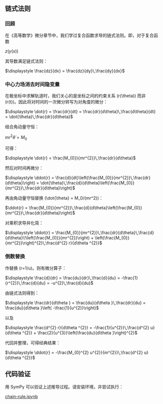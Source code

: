 ## 链式法则

### 回顾

在《高等数学》微分章节中，我们学过复合函数求导的链式法则。即，对于复合函数

$\displaystyle z\big(y(x)\big)$

其导数满足链式法则：

$\displaystyle \frac{dz}{dx} = \frac{dz}{dy}\,\frac{dy}{dx}$

### 中心力场消去时间隐变量

在极坐标中求解轨道时，我们关心的是坐标之间的约束关系 \(r(\theta)\) 而非 \(r(t)\)。因此将对时间的一次微分转写为对角度的微分：

$\displaystyle \dot{r} = \frac{dr}{dt} = \frac{dr}{d\theta}\,\frac{d\theta}{dt} = \dot{\theta}\,\frac{dr}{d\theta}$

结合角动量守恒：

$mr^2\dot{\theta} = M_0$

可得：

$\displaystyle \dot{r} = \frac{M_{0}}{mr^{2}}\,\frac{dr}{d\theta}$

然后对时间再微分：

$\displaystyle \ddot{r} = \frac{d}{dt}\left(\frac{M_{0}}{mr^{2}}\,\frac{dr}{d\theta}\right) = \dot{\theta}\,\frac{d}{d\theta}\left(\frac{M_{0}}{mr^{2}}\,\frac{dr}{d\theta}\right)$

再由角动量守恒替换 \(\dot{\theta} = M_0/(mr^2)\)：

$\ddot{r} = \frac{M_{0}}{mr^{2}}\,\frac{d}{d\theta}\left(\frac{M_{0}}{mr^{2}}\,\frac{dr}{d\theta}\right)$

对乘积求导并化简：

$\displaystyle \ddot{r} = \frac{M_{0}}{mr^{2}}\,\frac{dr}{d\theta}\,\frac{d}{d\theta}\!\left(\frac{M_{0}}{mr^{2}}\right) + \left(\frac{M_{0}}{mr^{2}}\right)^{2}\,\frac{d^{2} r}{d\theta ^{2}}$

### 倒数替换

作替换 \(r=1/u\)。则有微分算子：

$\displaystyle \frac{d}{dr} = \frac{du}{dr}\,\frac{d}{du} = -\frac{1}{r^{2}}\,\frac{d}{du} = -u^{2}\,\frac{d}{du}$

由链式法则得到：

$\displaystyle \frac{dr}{d\theta } = \frac{du}{d\theta }\,\frac{dr}{du} = \frac{du}{d\theta }\left( -\frac{1}{u^{2}}\right)$

以及

$\displaystyle \frac{d^{2} r}{d\theta ^{2}} = -\frac{1}{u^{2}}\,\frac{d^{2} u}{d\theta ^{2}} + \frac{2}{u^{3}}\left(\frac{du}{d\theta }\right)^{2}$

代回并整理，可得经典结果：

$\displaystyle \ddot{r} = -\frac{M_{0}^{2} u^{2}}{m^{2}}\,\frac{d^{2} u}{d\theta ^{2}}$

## 代码验证

用 SymPy 可以验证上述推导过程。请安装环境，并尝试执行：

[chain-rule.ipynb](chain-rule.ipynb)

